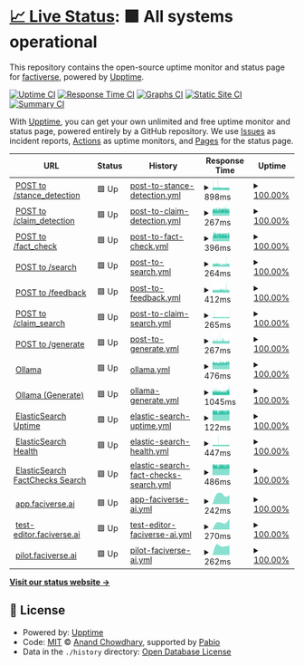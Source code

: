 # [📈 Live Status](https://factiverse.github.io/upptime): <!--live status--> **🟩 All systems operational**

This repository contains the open-source uptime monitor and status page for [factiverse](https://factiverse.github.io/upptime), powered by [Upptime](https://github.com/upptime/upptime).

[![Uptime CI](https://github.com/factiverse/upptime/workflows/Uptime%20CI/badge.svg)](https://github.com/factiverse/upptime/actions?query=workflow%3A%22Uptime+CI%22)
[![Response Time CI](https://github.com/factiverse/upptime/workflows/Response%20Time%20CI/badge.svg)](https://github.com/factiverse/upptime/actions?query=workflow%3A%22Response+Time+CI%22)
[![Graphs CI](https://github.com/factiverse/upptime/workflows/Graphs%20CI/badge.svg)](https://github.com/factiverse/upptime/actions?query=workflow%3A%22Graphs+CI%22)
[![Static Site CI](https://github.com/factiverse/upptime/workflows/Static%20Site%20CI/badge.svg)](https://github.com/factiverse/upptime/actions?query=workflow%3A%22Static+Site+CI%22)
[![Summary CI](https://github.com/factiverse/upptime/workflows/Summary%20CI/badge.svg)](https://github.com/factiverse/upptime/actions?query=workflow%3A%22Summary+CI%22)

With [Upptime](https://upptime.js.org), you can get your own unlimited and free uptime monitor and status page, powered entirely by a GitHub repository. We use [Issues](https://github.com/factiverse/upptime/issues) as incident reports, [Actions](https://github.com/factiverse/upptime/actions) as uptime monitors, and [Pages](https://factiverse.github.io/upptime) for the status page.

<!--start: status pages-->
<!-- This summary is generated by Upptime (https://github.com/upptime/upptime) -->
<!-- Do not edit this manually, your changes will be overwritten -->
<!-- prettier-ignore -->
| URL | Status | History | Response Time | Uptime |
| --- | ------ | ------- | ------------- | ------ |
| <img alt="" src="https://icons.duckduckgo.com/ip3/api.factiverse.ai.ico" height="13"> [POST to /stance_detection](https://api.factiverse.ai/v1/stance_detection) | 🟩 Up | [post-to-stance-detection.yml](https://github.com/factiverse/upptime/commits/HEAD/history/post-to-stance-detection.yml) | <details><summary><img alt="Response time graph" src="./graphs/post-to-stance-detection/response-time-week.png" height="20"> 898ms</summary><br><a href="https://factiverse.github.io/upptime/history/post-to-stance-detection"><img alt="Response time 3447" src="https://img.shields.io/endpoint?url=https%3A%2F%2Fraw.githubusercontent.com%2Ffactiverse%2Fupptime%2FHEAD%2Fapi%2Fpost-to-stance-detection%2Fresponse-time.json"></a><br><a href="https://factiverse.github.io/upptime/history/post-to-stance-detection"><img alt="24-hour response time 993" src="https://img.shields.io/endpoint?url=https%3A%2F%2Fraw.githubusercontent.com%2Ffactiverse%2Fupptime%2FHEAD%2Fapi%2Fpost-to-stance-detection%2Fresponse-time-day.json"></a><br><a href="https://factiverse.github.io/upptime/history/post-to-stance-detection"><img alt="7-day response time 898" src="https://img.shields.io/endpoint?url=https%3A%2F%2Fraw.githubusercontent.com%2Ffactiverse%2Fupptime%2FHEAD%2Fapi%2Fpost-to-stance-detection%2Fresponse-time-week.json"></a><br><a href="https://factiverse.github.io/upptime/history/post-to-stance-detection"><img alt="30-day response time 917" src="https://img.shields.io/endpoint?url=https%3A%2F%2Fraw.githubusercontent.com%2Ffactiverse%2Fupptime%2FHEAD%2Fapi%2Fpost-to-stance-detection%2Fresponse-time-month.json"></a><br><a href="https://factiverse.github.io/upptime/history/post-to-stance-detection"><img alt="1-year response time 3447" src="https://img.shields.io/endpoint?url=https%3A%2F%2Fraw.githubusercontent.com%2Ffactiverse%2Fupptime%2FHEAD%2Fapi%2Fpost-to-stance-detection%2Fresponse-time-year.json"></a></details> | <details><summary><a href="https://factiverse.github.io/upptime/history/post-to-stance-detection">100.00%</a></summary><a href="https://factiverse.github.io/upptime/history/post-to-stance-detection"><img alt="All-time uptime 99.27%" src="https://img.shields.io/endpoint?url=https%3A%2F%2Fraw.githubusercontent.com%2Ffactiverse%2Fupptime%2FHEAD%2Fapi%2Fpost-to-stance-detection%2Fuptime.json"></a><br><a href="https://factiverse.github.io/upptime/history/post-to-stance-detection"><img alt="24-hour uptime 100.00%" src="https://img.shields.io/endpoint?url=https%3A%2F%2Fraw.githubusercontent.com%2Ffactiverse%2Fupptime%2FHEAD%2Fapi%2Fpost-to-stance-detection%2Fuptime-day.json"></a><br><a href="https://factiverse.github.io/upptime/history/post-to-stance-detection"><img alt="7-day uptime 100.00%" src="https://img.shields.io/endpoint?url=https%3A%2F%2Fraw.githubusercontent.com%2Ffactiverse%2Fupptime%2FHEAD%2Fapi%2Fpost-to-stance-detection%2Fuptime-week.json"></a><br><a href="https://factiverse.github.io/upptime/history/post-to-stance-detection"><img alt="30-day uptime 100.00%" src="https://img.shields.io/endpoint?url=https%3A%2F%2Fraw.githubusercontent.com%2Ffactiverse%2Fupptime%2FHEAD%2Fapi%2Fpost-to-stance-detection%2Fuptime-month.json"></a><br><a href="https://factiverse.github.io/upptime/history/post-to-stance-detection"><img alt="1-year uptime 99.27%" src="https://img.shields.io/endpoint?url=https%3A%2F%2Fraw.githubusercontent.com%2Ffactiverse%2Fupptime%2FHEAD%2Fapi%2Fpost-to-stance-detection%2Fuptime-year.json"></a></details>
| <img alt="" src="https://icons.duckduckgo.com/ip3/api.factiverse.ai.ico" height="13"> [POST to /claim_detection](https://api.factiverse.ai/v1/claim_detection) | 🟩 Up | [post-to-claim-detection.yml](https://github.com/factiverse/upptime/commits/HEAD/history/post-to-claim-detection.yml) | <details><summary><img alt="Response time graph" src="./graphs/post-to-claim-detection/response-time-week.png" height="20"> 267ms</summary><br><a href="https://factiverse.github.io/upptime/history/post-to-claim-detection"><img alt="Response time 587" src="https://img.shields.io/endpoint?url=https%3A%2F%2Fraw.githubusercontent.com%2Ffactiverse%2Fupptime%2FHEAD%2Fapi%2Fpost-to-claim-detection%2Fresponse-time.json"></a><br><a href="https://factiverse.github.io/upptime/history/post-to-claim-detection"><img alt="24-hour response time 267" src="https://img.shields.io/endpoint?url=https%3A%2F%2Fraw.githubusercontent.com%2Ffactiverse%2Fupptime%2FHEAD%2Fapi%2Fpost-to-claim-detection%2Fresponse-time-day.json"></a><br><a href="https://factiverse.github.io/upptime/history/post-to-claim-detection"><img alt="7-day response time 267" src="https://img.shields.io/endpoint?url=https%3A%2F%2Fraw.githubusercontent.com%2Ffactiverse%2Fupptime%2FHEAD%2Fapi%2Fpost-to-claim-detection%2Fresponse-time-week.json"></a><br><a href="https://factiverse.github.io/upptime/history/post-to-claim-detection"><img alt="30-day response time 329" src="https://img.shields.io/endpoint?url=https%3A%2F%2Fraw.githubusercontent.com%2Ffactiverse%2Fupptime%2FHEAD%2Fapi%2Fpost-to-claim-detection%2Fresponse-time-month.json"></a><br><a href="https://factiverse.github.io/upptime/history/post-to-claim-detection"><img alt="1-year response time 587" src="https://img.shields.io/endpoint?url=https%3A%2F%2Fraw.githubusercontent.com%2Ffactiverse%2Fupptime%2FHEAD%2Fapi%2Fpost-to-claim-detection%2Fresponse-time-year.json"></a></details> | <details><summary><a href="https://factiverse.github.io/upptime/history/post-to-claim-detection">100.00%</a></summary><a href="https://factiverse.github.io/upptime/history/post-to-claim-detection"><img alt="All-time uptime 99.98%" src="https://img.shields.io/endpoint?url=https%3A%2F%2Fraw.githubusercontent.com%2Ffactiverse%2Fupptime%2FHEAD%2Fapi%2Fpost-to-claim-detection%2Fuptime.json"></a><br><a href="https://factiverse.github.io/upptime/history/post-to-claim-detection"><img alt="24-hour uptime 100.00%" src="https://img.shields.io/endpoint?url=https%3A%2F%2Fraw.githubusercontent.com%2Ffactiverse%2Fupptime%2FHEAD%2Fapi%2Fpost-to-claim-detection%2Fuptime-day.json"></a><br><a href="https://factiverse.github.io/upptime/history/post-to-claim-detection"><img alt="7-day uptime 100.00%" src="https://img.shields.io/endpoint?url=https%3A%2F%2Fraw.githubusercontent.com%2Ffactiverse%2Fupptime%2FHEAD%2Fapi%2Fpost-to-claim-detection%2Fuptime-week.json"></a><br><a href="https://factiverse.github.io/upptime/history/post-to-claim-detection"><img alt="30-day uptime 100.00%" src="https://img.shields.io/endpoint?url=https%3A%2F%2Fraw.githubusercontent.com%2Ffactiverse%2Fupptime%2FHEAD%2Fapi%2Fpost-to-claim-detection%2Fuptime-month.json"></a><br><a href="https://factiverse.github.io/upptime/history/post-to-claim-detection"><img alt="1-year uptime 99.98%" src="https://img.shields.io/endpoint?url=https%3A%2F%2Fraw.githubusercontent.com%2Ffactiverse%2Fupptime%2FHEAD%2Fapi%2Fpost-to-claim-detection%2Fuptime-year.json"></a></details>
| <img alt="" src="https://icons.duckduckgo.com/ip3/api.factiverse.ai.ico" height="13"> [POST to /fact_check](https://api.factiverse.ai/v1/fact_check) | 🟩 Up | [post-to-fact-check.yml](https://github.com/factiverse/upptime/commits/HEAD/history/post-to-fact-check.yml) | <details><summary><img alt="Response time graph" src="./graphs/post-to-fact-check/response-time-week.png" height="20"> 396ms</summary><br><a href="https://factiverse.github.io/upptime/history/post-to-fact-check"><img alt="Response time 4536" src="https://img.shields.io/endpoint?url=https%3A%2F%2Fraw.githubusercontent.com%2Ffactiverse%2Fupptime%2FHEAD%2Fapi%2Fpost-to-fact-check%2Fresponse-time.json"></a><br><a href="https://factiverse.github.io/upptime/history/post-to-fact-check"><img alt="24-hour response time 382" src="https://img.shields.io/endpoint?url=https%3A%2F%2Fraw.githubusercontent.com%2Ffactiverse%2Fupptime%2FHEAD%2Fapi%2Fpost-to-fact-check%2Fresponse-time-day.json"></a><br><a href="https://factiverse.github.io/upptime/history/post-to-fact-check"><img alt="7-day response time 396" src="https://img.shields.io/endpoint?url=https%3A%2F%2Fraw.githubusercontent.com%2Ffactiverse%2Fupptime%2FHEAD%2Fapi%2Fpost-to-fact-check%2Fresponse-time-week.json"></a><br><a href="https://factiverse.github.io/upptime/history/post-to-fact-check"><img alt="30-day response time 446" src="https://img.shields.io/endpoint?url=https%3A%2F%2Fraw.githubusercontent.com%2Ffactiverse%2Fupptime%2FHEAD%2Fapi%2Fpost-to-fact-check%2Fresponse-time-month.json"></a><br><a href="https://factiverse.github.io/upptime/history/post-to-fact-check"><img alt="1-year response time 4536" src="https://img.shields.io/endpoint?url=https%3A%2F%2Fraw.githubusercontent.com%2Ffactiverse%2Fupptime%2FHEAD%2Fapi%2Fpost-to-fact-check%2Fresponse-time-year.json"></a></details> | <details><summary><a href="https://factiverse.github.io/upptime/history/post-to-fact-check">100.00%</a></summary><a href="https://factiverse.github.io/upptime/history/post-to-fact-check"><img alt="All-time uptime 97.55%" src="https://img.shields.io/endpoint?url=https%3A%2F%2Fraw.githubusercontent.com%2Ffactiverse%2Fupptime%2FHEAD%2Fapi%2Fpost-to-fact-check%2Fuptime.json"></a><br><a href="https://factiverse.github.io/upptime/history/post-to-fact-check"><img alt="24-hour uptime 100.00%" src="https://img.shields.io/endpoint?url=https%3A%2F%2Fraw.githubusercontent.com%2Ffactiverse%2Fupptime%2FHEAD%2Fapi%2Fpost-to-fact-check%2Fuptime-day.json"></a><br><a href="https://factiverse.github.io/upptime/history/post-to-fact-check"><img alt="7-day uptime 100.00%" src="https://img.shields.io/endpoint?url=https%3A%2F%2Fraw.githubusercontent.com%2Ffactiverse%2Fupptime%2FHEAD%2Fapi%2Fpost-to-fact-check%2Fuptime-week.json"></a><br><a href="https://factiverse.github.io/upptime/history/post-to-fact-check"><img alt="30-day uptime 100.00%" src="https://img.shields.io/endpoint?url=https%3A%2F%2Fraw.githubusercontent.com%2Ffactiverse%2Fupptime%2FHEAD%2Fapi%2Fpost-to-fact-check%2Fuptime-month.json"></a><br><a href="https://factiverse.github.io/upptime/history/post-to-fact-check"><img alt="1-year uptime 97.55%" src="https://img.shields.io/endpoint?url=https%3A%2F%2Fraw.githubusercontent.com%2Ffactiverse%2Fupptime%2FHEAD%2Fapi%2Fpost-to-fact-check%2Fuptime-year.json"></a></details>
| <img alt="" src="https://icons.duckduckgo.com/ip3/api.factiverse.ai.ico" height="13"> [POST to /search](https://api.factiverse.ai/v1/search) | 🟩 Up | [post-to-search.yml](https://github.com/factiverse/upptime/commits/HEAD/history/post-to-search.yml) | <details><summary><img alt="Response time graph" src="./graphs/post-to-search/response-time-week.png" height="20"> 264ms</summary><br><a href="https://factiverse.github.io/upptime/history/post-to-search"><img alt="Response time 1644" src="https://img.shields.io/endpoint?url=https%3A%2F%2Fraw.githubusercontent.com%2Ffactiverse%2Fupptime%2FHEAD%2Fapi%2Fpost-to-search%2Fresponse-time.json"></a><br><a href="https://factiverse.github.io/upptime/history/post-to-search"><img alt="24-hour response time 256" src="https://img.shields.io/endpoint?url=https%3A%2F%2Fraw.githubusercontent.com%2Ffactiverse%2Fupptime%2FHEAD%2Fapi%2Fpost-to-search%2Fresponse-time-day.json"></a><br><a href="https://factiverse.github.io/upptime/history/post-to-search"><img alt="7-day response time 264" src="https://img.shields.io/endpoint?url=https%3A%2F%2Fraw.githubusercontent.com%2Ffactiverse%2Fupptime%2FHEAD%2Fapi%2Fpost-to-search%2Fresponse-time-week.json"></a><br><a href="https://factiverse.github.io/upptime/history/post-to-search"><img alt="30-day response time 312" src="https://img.shields.io/endpoint?url=https%3A%2F%2Fraw.githubusercontent.com%2Ffactiverse%2Fupptime%2FHEAD%2Fapi%2Fpost-to-search%2Fresponse-time-month.json"></a><br><a href="https://factiverse.github.io/upptime/history/post-to-search"><img alt="1-year response time 1644" src="https://img.shields.io/endpoint?url=https%3A%2F%2Fraw.githubusercontent.com%2Ffactiverse%2Fupptime%2FHEAD%2Fapi%2Fpost-to-search%2Fresponse-time-year.json"></a></details> | <details><summary><a href="https://factiverse.github.io/upptime/history/post-to-search">100.00%</a></summary><a href="https://factiverse.github.io/upptime/history/post-to-search"><img alt="All-time uptime 99.92%" src="https://img.shields.io/endpoint?url=https%3A%2F%2Fraw.githubusercontent.com%2Ffactiverse%2Fupptime%2FHEAD%2Fapi%2Fpost-to-search%2Fuptime.json"></a><br><a href="https://factiverse.github.io/upptime/history/post-to-search"><img alt="24-hour uptime 100.00%" src="https://img.shields.io/endpoint?url=https%3A%2F%2Fraw.githubusercontent.com%2Ffactiverse%2Fupptime%2FHEAD%2Fapi%2Fpost-to-search%2Fuptime-day.json"></a><br><a href="https://factiverse.github.io/upptime/history/post-to-search"><img alt="7-day uptime 100.00%" src="https://img.shields.io/endpoint?url=https%3A%2F%2Fraw.githubusercontent.com%2Ffactiverse%2Fupptime%2FHEAD%2Fapi%2Fpost-to-search%2Fuptime-week.json"></a><br><a href="https://factiverse.github.io/upptime/history/post-to-search"><img alt="30-day uptime 100.00%" src="https://img.shields.io/endpoint?url=https%3A%2F%2Fraw.githubusercontent.com%2Ffactiverse%2Fupptime%2FHEAD%2Fapi%2Fpost-to-search%2Fuptime-month.json"></a><br><a href="https://factiverse.github.io/upptime/history/post-to-search"><img alt="1-year uptime 99.92%" src="https://img.shields.io/endpoint?url=https%3A%2F%2Fraw.githubusercontent.com%2Ffactiverse%2Fupptime%2FHEAD%2Fapi%2Fpost-to-search%2Fuptime-year.json"></a></details>
| <img alt="" src="https://icons.duckduckgo.com/ip3/api.factiverse.ai.ico" height="13"> [POST to /feedback](https://api.factiverse.ai/v1/feedback) | 🟩 Up | [post-to-feedback.yml](https://github.com/factiverse/upptime/commits/HEAD/history/post-to-feedback.yml) | <details><summary><img alt="Response time graph" src="./graphs/post-to-feedback/response-time-week.png" height="20"> 412ms</summary><br><a href="https://factiverse.github.io/upptime/history/post-to-feedback"><img alt="Response time 556" src="https://img.shields.io/endpoint?url=https%3A%2F%2Fraw.githubusercontent.com%2Ffactiverse%2Fupptime%2FHEAD%2Fapi%2Fpost-to-feedback%2Fresponse-time.json"></a><br><a href="https://factiverse.github.io/upptime/history/post-to-feedback"><img alt="24-hour response time 305" src="https://img.shields.io/endpoint?url=https%3A%2F%2Fraw.githubusercontent.com%2Ffactiverse%2Fupptime%2FHEAD%2Fapi%2Fpost-to-feedback%2Fresponse-time-day.json"></a><br><a href="https://factiverse.github.io/upptime/history/post-to-feedback"><img alt="7-day response time 412" src="https://img.shields.io/endpoint?url=https%3A%2F%2Fraw.githubusercontent.com%2Ffactiverse%2Fupptime%2FHEAD%2Fapi%2Fpost-to-feedback%2Fresponse-time-week.json"></a><br><a href="https://factiverse.github.io/upptime/history/post-to-feedback"><img alt="30-day response time 378" src="https://img.shields.io/endpoint?url=https%3A%2F%2Fraw.githubusercontent.com%2Ffactiverse%2Fupptime%2FHEAD%2Fapi%2Fpost-to-feedback%2Fresponse-time-month.json"></a><br><a href="https://factiverse.github.io/upptime/history/post-to-feedback"><img alt="1-year response time 556" src="https://img.shields.io/endpoint?url=https%3A%2F%2Fraw.githubusercontent.com%2Ffactiverse%2Fupptime%2FHEAD%2Fapi%2Fpost-to-feedback%2Fresponse-time-year.json"></a></details> | <details><summary><a href="https://factiverse.github.io/upptime/history/post-to-feedback">100.00%</a></summary><a href="https://factiverse.github.io/upptime/history/post-to-feedback"><img alt="All-time uptime 99.95%" src="https://img.shields.io/endpoint?url=https%3A%2F%2Fraw.githubusercontent.com%2Ffactiverse%2Fupptime%2FHEAD%2Fapi%2Fpost-to-feedback%2Fuptime.json"></a><br><a href="https://factiverse.github.io/upptime/history/post-to-feedback"><img alt="24-hour uptime 100.00%" src="https://img.shields.io/endpoint?url=https%3A%2F%2Fraw.githubusercontent.com%2Ffactiverse%2Fupptime%2FHEAD%2Fapi%2Fpost-to-feedback%2Fuptime-day.json"></a><br><a href="https://factiverse.github.io/upptime/history/post-to-feedback"><img alt="7-day uptime 100.00%" src="https://img.shields.io/endpoint?url=https%3A%2F%2Fraw.githubusercontent.com%2Ffactiverse%2Fupptime%2FHEAD%2Fapi%2Fpost-to-feedback%2Fuptime-week.json"></a><br><a href="https://factiverse.github.io/upptime/history/post-to-feedback"><img alt="30-day uptime 100.00%" src="https://img.shields.io/endpoint?url=https%3A%2F%2Fraw.githubusercontent.com%2Ffactiverse%2Fupptime%2FHEAD%2Fapi%2Fpost-to-feedback%2Fuptime-month.json"></a><br><a href="https://factiverse.github.io/upptime/history/post-to-feedback"><img alt="1-year uptime 99.95%" src="https://img.shields.io/endpoint?url=https%3A%2F%2Fraw.githubusercontent.com%2Ffactiverse%2Fupptime%2FHEAD%2Fapi%2Fpost-to-feedback%2Fuptime-year.json"></a></details>
| <img alt="" src="https://icons.duckduckgo.com/ip3/api.factiverse.ai.ico" height="13"> [POST to /claim_search](https://api.factiverse.ai/v1/claim_search) | 🟩 Up | [post-to-claim-search.yml](https://github.com/factiverse/upptime/commits/HEAD/history/post-to-claim-search.yml) | <details><summary><img alt="Response time graph" src="./graphs/post-to-claim-search/response-time-week.png" height="20"> 265ms</summary><br><a href="https://factiverse.github.io/upptime/history/post-to-claim-search"><img alt="Response time 1043" src="https://img.shields.io/endpoint?url=https%3A%2F%2Fraw.githubusercontent.com%2Ffactiverse%2Fupptime%2FHEAD%2Fapi%2Fpost-to-claim-search%2Fresponse-time.json"></a><br><a href="https://factiverse.github.io/upptime/history/post-to-claim-search"><img alt="24-hour response time 252" src="https://img.shields.io/endpoint?url=https%3A%2F%2Fraw.githubusercontent.com%2Ffactiverse%2Fupptime%2FHEAD%2Fapi%2Fpost-to-claim-search%2Fresponse-time-day.json"></a><br><a href="https://factiverse.github.io/upptime/history/post-to-claim-search"><img alt="7-day response time 265" src="https://img.shields.io/endpoint?url=https%3A%2F%2Fraw.githubusercontent.com%2Ffactiverse%2Fupptime%2FHEAD%2Fapi%2Fpost-to-claim-search%2Fresponse-time-week.json"></a><br><a href="https://factiverse.github.io/upptime/history/post-to-claim-search"><img alt="30-day response time 280" src="https://img.shields.io/endpoint?url=https%3A%2F%2Fraw.githubusercontent.com%2Ffactiverse%2Fupptime%2FHEAD%2Fapi%2Fpost-to-claim-search%2Fresponse-time-month.json"></a><br><a href="https://factiverse.github.io/upptime/history/post-to-claim-search"><img alt="1-year response time 1043" src="https://img.shields.io/endpoint?url=https%3A%2F%2Fraw.githubusercontent.com%2Ffactiverse%2Fupptime%2FHEAD%2Fapi%2Fpost-to-claim-search%2Fresponse-time-year.json"></a></details> | <details><summary><a href="https://factiverse.github.io/upptime/history/post-to-claim-search">100.00%</a></summary><a href="https://factiverse.github.io/upptime/history/post-to-claim-search"><img alt="All-time uptime 99.97%" src="https://img.shields.io/endpoint?url=https%3A%2F%2Fraw.githubusercontent.com%2Ffactiverse%2Fupptime%2FHEAD%2Fapi%2Fpost-to-claim-search%2Fuptime.json"></a><br><a href="https://factiverse.github.io/upptime/history/post-to-claim-search"><img alt="24-hour uptime 100.00%" src="https://img.shields.io/endpoint?url=https%3A%2F%2Fraw.githubusercontent.com%2Ffactiverse%2Fupptime%2FHEAD%2Fapi%2Fpost-to-claim-search%2Fuptime-day.json"></a><br><a href="https://factiverse.github.io/upptime/history/post-to-claim-search"><img alt="7-day uptime 100.00%" src="https://img.shields.io/endpoint?url=https%3A%2F%2Fraw.githubusercontent.com%2Ffactiverse%2Fupptime%2FHEAD%2Fapi%2Fpost-to-claim-search%2Fuptime-week.json"></a><br><a href="https://factiverse.github.io/upptime/history/post-to-claim-search"><img alt="30-day uptime 100.00%" src="https://img.shields.io/endpoint?url=https%3A%2F%2Fraw.githubusercontent.com%2Ffactiverse%2Fupptime%2FHEAD%2Fapi%2Fpost-to-claim-search%2Fuptime-month.json"></a><br><a href="https://factiverse.github.io/upptime/history/post-to-claim-search"><img alt="1-year uptime 99.97%" src="https://img.shields.io/endpoint?url=https%3A%2F%2Fraw.githubusercontent.com%2Ffactiverse%2Fupptime%2FHEAD%2Fapi%2Fpost-to-claim-search%2Fuptime-year.json"></a></details>
| <img alt="" src="https://icons.duckduckgo.com/ip3/api.factiverse.ai.ico" height="13"> [POST to /generate](https://api.factiverse.ai/v1/generate) | 🟩 Up | [post-to-generate.yml](https://github.com/factiverse/upptime/commits/HEAD/history/post-to-generate.yml) | <details><summary><img alt="Response time graph" src="./graphs/post-to-generate/response-time-week.png" height="20"> 267ms</summary><br><a href="https://factiverse.github.io/upptime/history/post-to-generate"><img alt="Response time 599" src="https://img.shields.io/endpoint?url=https%3A%2F%2Fraw.githubusercontent.com%2Ffactiverse%2Fupptime%2FHEAD%2Fapi%2Fpost-to-generate%2Fresponse-time.json"></a><br><a href="https://factiverse.github.io/upptime/history/post-to-generate"><img alt="24-hour response time 253" src="https://img.shields.io/endpoint?url=https%3A%2F%2Fraw.githubusercontent.com%2Ffactiverse%2Fupptime%2FHEAD%2Fapi%2Fpost-to-generate%2Fresponse-time-day.json"></a><br><a href="https://factiverse.github.io/upptime/history/post-to-generate"><img alt="7-day response time 267" src="https://img.shields.io/endpoint?url=https%3A%2F%2Fraw.githubusercontent.com%2Ffactiverse%2Fupptime%2FHEAD%2Fapi%2Fpost-to-generate%2Fresponse-time-week.json"></a><br><a href="https://factiverse.github.io/upptime/history/post-to-generate"><img alt="30-day response time 281" src="https://img.shields.io/endpoint?url=https%3A%2F%2Fraw.githubusercontent.com%2Ffactiverse%2Fupptime%2FHEAD%2Fapi%2Fpost-to-generate%2Fresponse-time-month.json"></a><br><a href="https://factiverse.github.io/upptime/history/post-to-generate"><img alt="1-year response time 599" src="https://img.shields.io/endpoint?url=https%3A%2F%2Fraw.githubusercontent.com%2Ffactiverse%2Fupptime%2FHEAD%2Fapi%2Fpost-to-generate%2Fresponse-time-year.json"></a></details> | <details><summary><a href="https://factiverse.github.io/upptime/history/post-to-generate">100.00%</a></summary><a href="https://factiverse.github.io/upptime/history/post-to-generate"><img alt="All-time uptime 99.20%" src="https://img.shields.io/endpoint?url=https%3A%2F%2Fraw.githubusercontent.com%2Ffactiverse%2Fupptime%2FHEAD%2Fapi%2Fpost-to-generate%2Fuptime.json"></a><br><a href="https://factiverse.github.io/upptime/history/post-to-generate"><img alt="24-hour uptime 100.00%" src="https://img.shields.io/endpoint?url=https%3A%2F%2Fraw.githubusercontent.com%2Ffactiverse%2Fupptime%2FHEAD%2Fapi%2Fpost-to-generate%2Fuptime-day.json"></a><br><a href="https://factiverse.github.io/upptime/history/post-to-generate"><img alt="7-day uptime 100.00%" src="https://img.shields.io/endpoint?url=https%3A%2F%2Fraw.githubusercontent.com%2Ffactiverse%2Fupptime%2FHEAD%2Fapi%2Fpost-to-generate%2Fuptime-week.json"></a><br><a href="https://factiverse.github.io/upptime/history/post-to-generate"><img alt="30-day uptime 100.00%" src="https://img.shields.io/endpoint?url=https%3A%2F%2Fraw.githubusercontent.com%2Ffactiverse%2Fupptime%2FHEAD%2Fapi%2Fpost-to-generate%2Fuptime-month.json"></a><br><a href="https://factiverse.github.io/upptime/history/post-to-generate"><img alt="1-year uptime 99.20%" src="https://img.shields.io/endpoint?url=https%3A%2F%2Fraw.githubusercontent.com%2Ffactiverse%2Fupptime%2FHEAD%2Fapi%2Fpost-to-generate%2Fuptime-year.json"></a></details>
| <img alt="" src="https://icons.duckduckgo.com/ip3/ollama.factiverse.ai.ico" height="13"> [Ollama](https://ollama.factiverse.ai) | 🟩 Up | [ollama.yml](https://github.com/factiverse/upptime/commits/HEAD/history/ollama.yml) | <details><summary><img alt="Response time graph" src="./graphs/ollama/response-time-week.png" height="20"> 476ms</summary><br><a href="https://factiverse.github.io/upptime/history/ollama"><img alt="Response time 520" src="https://img.shields.io/endpoint?url=https%3A%2F%2Fraw.githubusercontent.com%2Ffactiverse%2Fupptime%2FHEAD%2Fapi%2Follama%2Fresponse-time.json"></a><br><a href="https://factiverse.github.io/upptime/history/ollama"><img alt="24-hour response time 445" src="https://img.shields.io/endpoint?url=https%3A%2F%2Fraw.githubusercontent.com%2Ffactiverse%2Fupptime%2FHEAD%2Fapi%2Follama%2Fresponse-time-day.json"></a><br><a href="https://factiverse.github.io/upptime/history/ollama"><img alt="7-day response time 476" src="https://img.shields.io/endpoint?url=https%3A%2F%2Fraw.githubusercontent.com%2Ffactiverse%2Fupptime%2FHEAD%2Fapi%2Follama%2Fresponse-time-week.json"></a><br><a href="https://factiverse.github.io/upptime/history/ollama"><img alt="30-day response time 474" src="https://img.shields.io/endpoint?url=https%3A%2F%2Fraw.githubusercontent.com%2Ffactiverse%2Fupptime%2FHEAD%2Fapi%2Follama%2Fresponse-time-month.json"></a><br><a href="https://factiverse.github.io/upptime/history/ollama"><img alt="1-year response time 520" src="https://img.shields.io/endpoint?url=https%3A%2F%2Fraw.githubusercontent.com%2Ffactiverse%2Fupptime%2FHEAD%2Fapi%2Follama%2Fresponse-time-year.json"></a></details> | <details><summary><a href="https://factiverse.github.io/upptime/history/ollama">100.00%</a></summary><a href="https://factiverse.github.io/upptime/history/ollama"><img alt="All-time uptime 99.38%" src="https://img.shields.io/endpoint?url=https%3A%2F%2Fraw.githubusercontent.com%2Ffactiverse%2Fupptime%2FHEAD%2Fapi%2Follama%2Fuptime.json"></a><br><a href="https://factiverse.github.io/upptime/history/ollama"><img alt="24-hour uptime 100.00%" src="https://img.shields.io/endpoint?url=https%3A%2F%2Fraw.githubusercontent.com%2Ffactiverse%2Fupptime%2FHEAD%2Fapi%2Follama%2Fuptime-day.json"></a><br><a href="https://factiverse.github.io/upptime/history/ollama"><img alt="7-day uptime 100.00%" src="https://img.shields.io/endpoint?url=https%3A%2F%2Fraw.githubusercontent.com%2Ffactiverse%2Fupptime%2FHEAD%2Fapi%2Follama%2Fuptime-week.json"></a><br><a href="https://factiverse.github.io/upptime/history/ollama"><img alt="30-day uptime 100.00%" src="https://img.shields.io/endpoint?url=https%3A%2F%2Fraw.githubusercontent.com%2Ffactiverse%2Fupptime%2FHEAD%2Fapi%2Follama%2Fuptime-month.json"></a><br><a href="https://factiverse.github.io/upptime/history/ollama"><img alt="1-year uptime 99.38%" src="https://img.shields.io/endpoint?url=https%3A%2F%2Fraw.githubusercontent.com%2Ffactiverse%2Fupptime%2FHEAD%2Fapi%2Follama%2Fuptime-year.json"></a></details>
| <img alt="" src="https://icons.duckduckgo.com/ip3/ollama.factiverse.ai.ico" height="13"> [Ollama (Generate)](https://ollama.factiverse.ai/api/generate) | 🟩 Up | [ollama-generate.yml](https://github.com/factiverse/upptime/commits/HEAD/history/ollama-generate.yml) | <details><summary><img alt="Response time graph" src="./graphs/ollama-generate/response-time-week.png" height="20"> 1045ms</summary><br><a href="https://factiverse.github.io/upptime/history/ollama-generate"><img alt="Response time 1167" src="https://img.shields.io/endpoint?url=https%3A%2F%2Fraw.githubusercontent.com%2Ffactiverse%2Fupptime%2FHEAD%2Fapi%2Follama-generate%2Fresponse-time.json"></a><br><a href="https://factiverse.github.io/upptime/history/ollama-generate"><img alt="24-hour response time 845" src="https://img.shields.io/endpoint?url=https%3A%2F%2Fraw.githubusercontent.com%2Ffactiverse%2Fupptime%2FHEAD%2Fapi%2Follama-generate%2Fresponse-time-day.json"></a><br><a href="https://factiverse.github.io/upptime/history/ollama-generate"><img alt="7-day response time 1045" src="https://img.shields.io/endpoint?url=https%3A%2F%2Fraw.githubusercontent.com%2Ffactiverse%2Fupptime%2FHEAD%2Fapi%2Follama-generate%2Fresponse-time-week.json"></a><br><a href="https://factiverse.github.io/upptime/history/ollama-generate"><img alt="30-day response time 1086" src="https://img.shields.io/endpoint?url=https%3A%2F%2Fraw.githubusercontent.com%2Ffactiverse%2Fupptime%2FHEAD%2Fapi%2Follama-generate%2Fresponse-time-month.json"></a><br><a href="https://factiverse.github.io/upptime/history/ollama-generate"><img alt="1-year response time 1167" src="https://img.shields.io/endpoint?url=https%3A%2F%2Fraw.githubusercontent.com%2Ffactiverse%2Fupptime%2FHEAD%2Fapi%2Follama-generate%2Fresponse-time-year.json"></a></details> | <details><summary><a href="https://factiverse.github.io/upptime/history/ollama-generate">100.00%</a></summary><a href="https://factiverse.github.io/upptime/history/ollama-generate"><img alt="All-time uptime 100.00%" src="https://img.shields.io/endpoint?url=https%3A%2F%2Fraw.githubusercontent.com%2Ffactiverse%2Fupptime%2FHEAD%2Fapi%2Follama-generate%2Fuptime.json"></a><br><a href="https://factiverse.github.io/upptime/history/ollama-generate"><img alt="24-hour uptime 100.00%" src="https://img.shields.io/endpoint?url=https%3A%2F%2Fraw.githubusercontent.com%2Ffactiverse%2Fupptime%2FHEAD%2Fapi%2Follama-generate%2Fuptime-day.json"></a><br><a href="https://factiverse.github.io/upptime/history/ollama-generate"><img alt="7-day uptime 100.00%" src="https://img.shields.io/endpoint?url=https%3A%2F%2Fraw.githubusercontent.com%2Ffactiverse%2Fupptime%2FHEAD%2Fapi%2Follama-generate%2Fuptime-week.json"></a><br><a href="https://factiverse.github.io/upptime/history/ollama-generate"><img alt="30-day uptime 100.00%" src="https://img.shields.io/endpoint?url=https%3A%2F%2Fraw.githubusercontent.com%2Ffactiverse%2Fupptime%2FHEAD%2Fapi%2Follama-generate%2Fuptime-month.json"></a><br><a href="https://factiverse.github.io/upptime/history/ollama-generate"><img alt="1-year uptime 100.00%" src="https://img.shields.io/endpoint?url=https%3A%2F%2Fraw.githubusercontent.com%2Ffactiverse%2Fupptime%2FHEAD%2Fapi%2Follama-generate%2Fuptime-year.json"></a></details>
| <img alt="" src="https://icons.duckduckgo.com/ip3/null.ico" height="13"> [ElasticSearch Uptime](es.factiverse.ai) | 🟩 Up | [elastic-search-uptime.yml](https://github.com/factiverse/upptime/commits/HEAD/history/elastic-search-uptime.yml) | <details><summary><img alt="Response time graph" src="./graphs/elastic-search-uptime/response-time-week.png" height="20"> 122ms</summary><br><a href="https://factiverse.github.io/upptime/history/elastic-search-uptime"><img alt="Response time 123" src="https://img.shields.io/endpoint?url=https%3A%2F%2Fraw.githubusercontent.com%2Ffactiverse%2Fupptime%2FHEAD%2Fapi%2Felastic-search-uptime%2Fresponse-time.json"></a><br><a href="https://factiverse.github.io/upptime/history/elastic-search-uptime"><img alt="24-hour response time 118" src="https://img.shields.io/endpoint?url=https%3A%2F%2Fraw.githubusercontent.com%2Ffactiverse%2Fupptime%2FHEAD%2Fapi%2Felastic-search-uptime%2Fresponse-time-day.json"></a><br><a href="https://factiverse.github.io/upptime/history/elastic-search-uptime"><img alt="7-day response time 122" src="https://img.shields.io/endpoint?url=https%3A%2F%2Fraw.githubusercontent.com%2Ffactiverse%2Fupptime%2FHEAD%2Fapi%2Felastic-search-uptime%2Fresponse-time-week.json"></a><br><a href="https://factiverse.github.io/upptime/history/elastic-search-uptime"><img alt="30-day response time 122" src="https://img.shields.io/endpoint?url=https%3A%2F%2Fraw.githubusercontent.com%2Ffactiverse%2Fupptime%2FHEAD%2Fapi%2Felastic-search-uptime%2Fresponse-time-month.json"></a><br><a href="https://factiverse.github.io/upptime/history/elastic-search-uptime"><img alt="1-year response time 123" src="https://img.shields.io/endpoint?url=https%3A%2F%2Fraw.githubusercontent.com%2Ffactiverse%2Fupptime%2FHEAD%2Fapi%2Felastic-search-uptime%2Fresponse-time-year.json"></a></details> | <details><summary><a href="https://factiverse.github.io/upptime/history/elastic-search-uptime">100.00%</a></summary><a href="https://factiverse.github.io/upptime/history/elastic-search-uptime"><img alt="All-time uptime 100.00%" src="https://img.shields.io/endpoint?url=https%3A%2F%2Fraw.githubusercontent.com%2Ffactiverse%2Fupptime%2FHEAD%2Fapi%2Felastic-search-uptime%2Fuptime.json"></a><br><a href="https://factiverse.github.io/upptime/history/elastic-search-uptime"><img alt="24-hour uptime 100.00%" src="https://img.shields.io/endpoint?url=https%3A%2F%2Fraw.githubusercontent.com%2Ffactiverse%2Fupptime%2FHEAD%2Fapi%2Felastic-search-uptime%2Fuptime-day.json"></a><br><a href="https://factiverse.github.io/upptime/history/elastic-search-uptime"><img alt="7-day uptime 100.00%" src="https://img.shields.io/endpoint?url=https%3A%2F%2Fraw.githubusercontent.com%2Ffactiverse%2Fupptime%2FHEAD%2Fapi%2Felastic-search-uptime%2Fuptime-week.json"></a><br><a href="https://factiverse.github.io/upptime/history/elastic-search-uptime"><img alt="30-day uptime 100.00%" src="https://img.shields.io/endpoint?url=https%3A%2F%2Fraw.githubusercontent.com%2Ffactiverse%2Fupptime%2FHEAD%2Fapi%2Felastic-search-uptime%2Fuptime-month.json"></a><br><a href="https://factiverse.github.io/upptime/history/elastic-search-uptime"><img alt="1-year uptime 100.00%" src="https://img.shields.io/endpoint?url=https%3A%2F%2Fraw.githubusercontent.com%2Ffactiverse%2Fupptime%2FHEAD%2Fapi%2Felastic-search-uptime%2Fuptime-year.json"></a></details>
| <img alt="" src="https://icons.duckduckgo.com/ip3/es.factiverse.ai.ico" height="13"> [ElasticSearch Health](https://es.factiverse.ai:9200/_cat/health) | 🟩 Up | [elastic-search-health.yml](https://github.com/factiverse/upptime/commits/HEAD/history/elastic-search-health.yml) | <details><summary><img alt="Response time graph" src="./graphs/elastic-search-health/response-time-week.png" height="20"> 447ms</summary><br><a href="https://factiverse.github.io/upptime/history/elastic-search-health"><img alt="Response time 446" src="https://img.shields.io/endpoint?url=https%3A%2F%2Fraw.githubusercontent.com%2Ffactiverse%2Fupptime%2FHEAD%2Fapi%2Felastic-search-health%2Fresponse-time.json"></a><br><a href="https://factiverse.github.io/upptime/history/elastic-search-health"><img alt="24-hour response time 427" src="https://img.shields.io/endpoint?url=https%3A%2F%2Fraw.githubusercontent.com%2Ffactiverse%2Fupptime%2FHEAD%2Fapi%2Felastic-search-health%2Fresponse-time-day.json"></a><br><a href="https://factiverse.github.io/upptime/history/elastic-search-health"><img alt="7-day response time 447" src="https://img.shields.io/endpoint?url=https%3A%2F%2Fraw.githubusercontent.com%2Ffactiverse%2Fupptime%2FHEAD%2Fapi%2Felastic-search-health%2Fresponse-time-week.json"></a><br><a href="https://factiverse.github.io/upptime/history/elastic-search-health"><img alt="30-day response time 437" src="https://img.shields.io/endpoint?url=https%3A%2F%2Fraw.githubusercontent.com%2Ffactiverse%2Fupptime%2FHEAD%2Fapi%2Felastic-search-health%2Fresponse-time-month.json"></a><br><a href="https://factiverse.github.io/upptime/history/elastic-search-health"><img alt="1-year response time 446" src="https://img.shields.io/endpoint?url=https%3A%2F%2Fraw.githubusercontent.com%2Ffactiverse%2Fupptime%2FHEAD%2Fapi%2Felastic-search-health%2Fresponse-time-year.json"></a></details> | <details><summary><a href="https://factiverse.github.io/upptime/history/elastic-search-health">100.00%</a></summary><a href="https://factiverse.github.io/upptime/history/elastic-search-health"><img alt="All-time uptime 99.98%" src="https://img.shields.io/endpoint?url=https%3A%2F%2Fraw.githubusercontent.com%2Ffactiverse%2Fupptime%2FHEAD%2Fapi%2Felastic-search-health%2Fuptime.json"></a><br><a href="https://factiverse.github.io/upptime/history/elastic-search-health"><img alt="24-hour uptime 100.00%" src="https://img.shields.io/endpoint?url=https%3A%2F%2Fraw.githubusercontent.com%2Ffactiverse%2Fupptime%2FHEAD%2Fapi%2Felastic-search-health%2Fuptime-day.json"></a><br><a href="https://factiverse.github.io/upptime/history/elastic-search-health"><img alt="7-day uptime 100.00%" src="https://img.shields.io/endpoint?url=https%3A%2F%2Fraw.githubusercontent.com%2Ffactiverse%2Fupptime%2FHEAD%2Fapi%2Felastic-search-health%2Fuptime-week.json"></a><br><a href="https://factiverse.github.io/upptime/history/elastic-search-health"><img alt="30-day uptime 100.00%" src="https://img.shields.io/endpoint?url=https%3A%2F%2Fraw.githubusercontent.com%2Ffactiverse%2Fupptime%2FHEAD%2Fapi%2Felastic-search-health%2Fuptime-month.json"></a><br><a href="https://factiverse.github.io/upptime/history/elastic-search-health"><img alt="1-year uptime 99.98%" src="https://img.shields.io/endpoint?url=https%3A%2F%2Fraw.githubusercontent.com%2Ffactiverse%2Fupptime%2FHEAD%2Fapi%2Felastic-search-health%2Fuptime-year.json"></a></details>
| <img alt="" src="https://icons.duckduckgo.com/ip3/es.factiverse.ai.ico" height="13"> [ElasticSearch FactChecks Search](https://es.factiverse.ai:9200/fact_checks/_search) | 🟩 Up | [elastic-search-fact-checks-search.yml](https://github.com/factiverse/upptime/commits/HEAD/history/elastic-search-fact-checks-search.yml) | <details><summary><img alt="Response time graph" src="./graphs/elastic-search-fact-checks-search/response-time-week.png" height="20"> 486ms</summary><br><a href="https://factiverse.github.io/upptime/history/elastic-search-fact-checks-search"><img alt="Response time 494" src="https://img.shields.io/endpoint?url=https%3A%2F%2Fraw.githubusercontent.com%2Ffactiverse%2Fupptime%2FHEAD%2Fapi%2Felastic-search-fact-checks-search%2Fresponse-time.json"></a><br><a href="https://factiverse.github.io/upptime/history/elastic-search-fact-checks-search"><img alt="24-hour response time 472" src="https://img.shields.io/endpoint?url=https%3A%2F%2Fraw.githubusercontent.com%2Ffactiverse%2Fupptime%2FHEAD%2Fapi%2Felastic-search-fact-checks-search%2Fresponse-time-day.json"></a><br><a href="https://factiverse.github.io/upptime/history/elastic-search-fact-checks-search"><img alt="7-day response time 486" src="https://img.shields.io/endpoint?url=https%3A%2F%2Fraw.githubusercontent.com%2Ffactiverse%2Fupptime%2FHEAD%2Fapi%2Felastic-search-fact-checks-search%2Fresponse-time-week.json"></a><br><a href="https://factiverse.github.io/upptime/history/elastic-search-fact-checks-search"><img alt="30-day response time 490" src="https://img.shields.io/endpoint?url=https%3A%2F%2Fraw.githubusercontent.com%2Ffactiverse%2Fupptime%2FHEAD%2Fapi%2Felastic-search-fact-checks-search%2Fresponse-time-month.json"></a><br><a href="https://factiverse.github.io/upptime/history/elastic-search-fact-checks-search"><img alt="1-year response time 494" src="https://img.shields.io/endpoint?url=https%3A%2F%2Fraw.githubusercontent.com%2Ffactiverse%2Fupptime%2FHEAD%2Fapi%2Felastic-search-fact-checks-search%2Fresponse-time-year.json"></a></details> | <details><summary><a href="https://factiverse.github.io/upptime/history/elastic-search-fact-checks-search">100.00%</a></summary><a href="https://factiverse.github.io/upptime/history/elastic-search-fact-checks-search"><img alt="All-time uptime 99.98%" src="https://img.shields.io/endpoint?url=https%3A%2F%2Fraw.githubusercontent.com%2Ffactiverse%2Fupptime%2FHEAD%2Fapi%2Felastic-search-fact-checks-search%2Fuptime.json"></a><br><a href="https://factiverse.github.io/upptime/history/elastic-search-fact-checks-search"><img alt="24-hour uptime 100.00%" src="https://img.shields.io/endpoint?url=https%3A%2F%2Fraw.githubusercontent.com%2Ffactiverse%2Fupptime%2FHEAD%2Fapi%2Felastic-search-fact-checks-search%2Fuptime-day.json"></a><br><a href="https://factiverse.github.io/upptime/history/elastic-search-fact-checks-search"><img alt="7-day uptime 100.00%" src="https://img.shields.io/endpoint?url=https%3A%2F%2Fraw.githubusercontent.com%2Ffactiverse%2Fupptime%2FHEAD%2Fapi%2Felastic-search-fact-checks-search%2Fuptime-week.json"></a><br><a href="https://factiverse.github.io/upptime/history/elastic-search-fact-checks-search"><img alt="30-day uptime 100.00%" src="https://img.shields.io/endpoint?url=https%3A%2F%2Fraw.githubusercontent.com%2Ffactiverse%2Fupptime%2FHEAD%2Fapi%2Felastic-search-fact-checks-search%2Fuptime-month.json"></a><br><a href="https://factiverse.github.io/upptime/history/elastic-search-fact-checks-search"><img alt="1-year uptime 99.98%" src="https://img.shields.io/endpoint?url=https%3A%2F%2Fraw.githubusercontent.com%2Ffactiverse%2Fupptime%2FHEAD%2Fapi%2Felastic-search-fact-checks-search%2Fuptime-year.json"></a></details>
| <img alt="" src="https://icons.duckduckgo.com/ip3/app.factiverse.ai.ico" height="13"> [app.faciverse.ai](https://app.factiverse.ai) | 🟩 Up | [app-faciverse-ai.yml](https://github.com/factiverse/upptime/commits/HEAD/history/app-faciverse-ai.yml) | <details><summary><img alt="Response time graph" src="./graphs/app-faciverse-ai/response-time-week.png" height="20"> 242ms</summary><br><a href="https://factiverse.github.io/upptime/history/app-faciverse-ai"><img alt="Response time 253" src="https://img.shields.io/endpoint?url=https%3A%2F%2Fraw.githubusercontent.com%2Ffactiverse%2Fupptime%2FHEAD%2Fapi%2Fapp-faciverse-ai%2Fresponse-time.json"></a><br><a href="https://factiverse.github.io/upptime/history/app-faciverse-ai"><img alt="24-hour response time 219" src="https://img.shields.io/endpoint?url=https%3A%2F%2Fraw.githubusercontent.com%2Ffactiverse%2Fupptime%2FHEAD%2Fapi%2Fapp-faciverse-ai%2Fresponse-time-day.json"></a><br><a href="https://factiverse.github.io/upptime/history/app-faciverse-ai"><img alt="7-day response time 242" src="https://img.shields.io/endpoint?url=https%3A%2F%2Fraw.githubusercontent.com%2Ffactiverse%2Fupptime%2FHEAD%2Fapi%2Fapp-faciverse-ai%2Fresponse-time-week.json"></a><br><a href="https://factiverse.github.io/upptime/history/app-faciverse-ai"><img alt="30-day response time 245" src="https://img.shields.io/endpoint?url=https%3A%2F%2Fraw.githubusercontent.com%2Ffactiverse%2Fupptime%2FHEAD%2Fapi%2Fapp-faciverse-ai%2Fresponse-time-month.json"></a><br><a href="https://factiverse.github.io/upptime/history/app-faciverse-ai"><img alt="1-year response time 253" src="https://img.shields.io/endpoint?url=https%3A%2F%2Fraw.githubusercontent.com%2Ffactiverse%2Fupptime%2FHEAD%2Fapi%2Fapp-faciverse-ai%2Fresponse-time-year.json"></a></details> | <details><summary><a href="https://factiverse.github.io/upptime/history/app-faciverse-ai">100.00%</a></summary><a href="https://factiverse.github.io/upptime/history/app-faciverse-ai"><img alt="All-time uptime 100.00%" src="https://img.shields.io/endpoint?url=https%3A%2F%2Fraw.githubusercontent.com%2Ffactiverse%2Fupptime%2FHEAD%2Fapi%2Fapp-faciverse-ai%2Fuptime.json"></a><br><a href="https://factiverse.github.io/upptime/history/app-faciverse-ai"><img alt="24-hour uptime 100.00%" src="https://img.shields.io/endpoint?url=https%3A%2F%2Fraw.githubusercontent.com%2Ffactiverse%2Fupptime%2FHEAD%2Fapi%2Fapp-faciverse-ai%2Fuptime-day.json"></a><br><a href="https://factiverse.github.io/upptime/history/app-faciverse-ai"><img alt="7-day uptime 100.00%" src="https://img.shields.io/endpoint?url=https%3A%2F%2Fraw.githubusercontent.com%2Ffactiverse%2Fupptime%2FHEAD%2Fapi%2Fapp-faciverse-ai%2Fuptime-week.json"></a><br><a href="https://factiverse.github.io/upptime/history/app-faciverse-ai"><img alt="30-day uptime 100.00%" src="https://img.shields.io/endpoint?url=https%3A%2F%2Fraw.githubusercontent.com%2Ffactiverse%2Fupptime%2FHEAD%2Fapi%2Fapp-faciverse-ai%2Fuptime-month.json"></a><br><a href="https://factiverse.github.io/upptime/history/app-faciverse-ai"><img alt="1-year uptime 100.00%" src="https://img.shields.io/endpoint?url=https%3A%2F%2Fraw.githubusercontent.com%2Ffactiverse%2Fupptime%2FHEAD%2Fapi%2Fapp-faciverse-ai%2Fuptime-year.json"></a></details>
| <img alt="" src="https://icons.duckduckgo.com/ip3/test-editor.factiverse.ai.ico" height="13"> [test-editor.faciverse.ai](https://test-editor.factiverse.ai) | 🟩 Up | [test-editor-faciverse-ai.yml](https://github.com/factiverse/upptime/commits/HEAD/history/test-editor-faciverse-ai.yml) | <details><summary><img alt="Response time graph" src="./graphs/test-editor-faciverse-ai/response-time-week.png" height="20"> 270ms</summary><br><a href="https://factiverse.github.io/upptime/history/test-editor-faciverse-ai"><img alt="Response time 242" src="https://img.shields.io/endpoint?url=https%3A%2F%2Fraw.githubusercontent.com%2Ffactiverse%2Fupptime%2FHEAD%2Fapi%2Ftest-editor-faciverse-ai%2Fresponse-time.json"></a><br><a href="https://factiverse.github.io/upptime/history/test-editor-faciverse-ai"><img alt="24-hour response time 227" src="https://img.shields.io/endpoint?url=https%3A%2F%2Fraw.githubusercontent.com%2Ffactiverse%2Fupptime%2FHEAD%2Fapi%2Ftest-editor-faciverse-ai%2Fresponse-time-day.json"></a><br><a href="https://factiverse.github.io/upptime/history/test-editor-faciverse-ai"><img alt="7-day response time 270" src="https://img.shields.io/endpoint?url=https%3A%2F%2Fraw.githubusercontent.com%2Ffactiverse%2Fupptime%2FHEAD%2Fapi%2Ftest-editor-faciverse-ai%2Fresponse-time-week.json"></a><br><a href="https://factiverse.github.io/upptime/history/test-editor-faciverse-ai"><img alt="30-day response time 245" src="https://img.shields.io/endpoint?url=https%3A%2F%2Fraw.githubusercontent.com%2Ffactiverse%2Fupptime%2FHEAD%2Fapi%2Ftest-editor-faciverse-ai%2Fresponse-time-month.json"></a><br><a href="https://factiverse.github.io/upptime/history/test-editor-faciverse-ai"><img alt="1-year response time 242" src="https://img.shields.io/endpoint?url=https%3A%2F%2Fraw.githubusercontent.com%2Ffactiverse%2Fupptime%2FHEAD%2Fapi%2Ftest-editor-faciverse-ai%2Fresponse-time-year.json"></a></details> | <details><summary><a href="https://factiverse.github.io/upptime/history/test-editor-faciverse-ai">100.00%</a></summary><a href="https://factiverse.github.io/upptime/history/test-editor-faciverse-ai"><img alt="All-time uptime 100.00%" src="https://img.shields.io/endpoint?url=https%3A%2F%2Fraw.githubusercontent.com%2Ffactiverse%2Fupptime%2FHEAD%2Fapi%2Ftest-editor-faciverse-ai%2Fuptime.json"></a><br><a href="https://factiverse.github.io/upptime/history/test-editor-faciverse-ai"><img alt="24-hour uptime 100.00%" src="https://img.shields.io/endpoint?url=https%3A%2F%2Fraw.githubusercontent.com%2Ffactiverse%2Fupptime%2FHEAD%2Fapi%2Ftest-editor-faciverse-ai%2Fuptime-day.json"></a><br><a href="https://factiverse.github.io/upptime/history/test-editor-faciverse-ai"><img alt="7-day uptime 100.00%" src="https://img.shields.io/endpoint?url=https%3A%2F%2Fraw.githubusercontent.com%2Ffactiverse%2Fupptime%2FHEAD%2Fapi%2Ftest-editor-faciverse-ai%2Fuptime-week.json"></a><br><a href="https://factiverse.github.io/upptime/history/test-editor-faciverse-ai"><img alt="30-day uptime 100.00%" src="https://img.shields.io/endpoint?url=https%3A%2F%2Fraw.githubusercontent.com%2Ffactiverse%2Fupptime%2FHEAD%2Fapi%2Ftest-editor-faciverse-ai%2Fuptime-month.json"></a><br><a href="https://factiverse.github.io/upptime/history/test-editor-faciverse-ai"><img alt="1-year uptime 100.00%" src="https://img.shields.io/endpoint?url=https%3A%2F%2Fraw.githubusercontent.com%2Ffactiverse%2Fupptime%2FHEAD%2Fapi%2Ftest-editor-faciverse-ai%2Fuptime-year.json"></a></details>
| <img alt="" src="https://icons.duckduckgo.com/ip3/pilot.factiverse.ai.ico" height="13"> [pilot.faciverse.ai](https://pilot.factiverse.ai) | 🟩 Up | [pilot-faciverse-ai.yml](https://github.com/factiverse/upptime/commits/HEAD/history/pilot-faciverse-ai.yml) | <details><summary><img alt="Response time graph" src="./graphs/pilot-faciverse-ai/response-time-week.png" height="20"> 262ms</summary><br><a href="https://factiverse.github.io/upptime/history/pilot-faciverse-ai"><img alt="Response time 271" src="https://img.shields.io/endpoint?url=https%3A%2F%2Fraw.githubusercontent.com%2Ffactiverse%2Fupptime%2FHEAD%2Fapi%2Fpilot-faciverse-ai%2Fresponse-time.json"></a><br><a href="https://factiverse.github.io/upptime/history/pilot-faciverse-ai"><img alt="24-hour response time 259" src="https://img.shields.io/endpoint?url=https%3A%2F%2Fraw.githubusercontent.com%2Ffactiverse%2Fupptime%2FHEAD%2Fapi%2Fpilot-faciverse-ai%2Fresponse-time-day.json"></a><br><a href="https://factiverse.github.io/upptime/history/pilot-faciverse-ai"><img alt="7-day response time 262" src="https://img.shields.io/endpoint?url=https%3A%2F%2Fraw.githubusercontent.com%2Ffactiverse%2Fupptime%2FHEAD%2Fapi%2Fpilot-faciverse-ai%2Fresponse-time-week.json"></a><br><a href="https://factiverse.github.io/upptime/history/pilot-faciverse-ai"><img alt="30-day response time 268" src="https://img.shields.io/endpoint?url=https%3A%2F%2Fraw.githubusercontent.com%2Ffactiverse%2Fupptime%2FHEAD%2Fapi%2Fpilot-faciverse-ai%2Fresponse-time-month.json"></a><br><a href="https://factiverse.github.io/upptime/history/pilot-faciverse-ai"><img alt="1-year response time 271" src="https://img.shields.io/endpoint?url=https%3A%2F%2Fraw.githubusercontent.com%2Ffactiverse%2Fupptime%2FHEAD%2Fapi%2Fpilot-faciverse-ai%2Fresponse-time-year.json"></a></details> | <details><summary><a href="https://factiverse.github.io/upptime/history/pilot-faciverse-ai">100.00%</a></summary><a href="https://factiverse.github.io/upptime/history/pilot-faciverse-ai"><img alt="All-time uptime 100.00%" src="https://img.shields.io/endpoint?url=https%3A%2F%2Fraw.githubusercontent.com%2Ffactiverse%2Fupptime%2FHEAD%2Fapi%2Fpilot-faciverse-ai%2Fuptime.json"></a><br><a href="https://factiverse.github.io/upptime/history/pilot-faciverse-ai"><img alt="24-hour uptime 100.00%" src="https://img.shields.io/endpoint?url=https%3A%2F%2Fraw.githubusercontent.com%2Ffactiverse%2Fupptime%2FHEAD%2Fapi%2Fpilot-faciverse-ai%2Fuptime-day.json"></a><br><a href="https://factiverse.github.io/upptime/history/pilot-faciverse-ai"><img alt="7-day uptime 100.00%" src="https://img.shields.io/endpoint?url=https%3A%2F%2Fraw.githubusercontent.com%2Ffactiverse%2Fupptime%2FHEAD%2Fapi%2Fpilot-faciverse-ai%2Fuptime-week.json"></a><br><a href="https://factiverse.github.io/upptime/history/pilot-faciverse-ai"><img alt="30-day uptime 100.00%" src="https://img.shields.io/endpoint?url=https%3A%2F%2Fraw.githubusercontent.com%2Ffactiverse%2Fupptime%2FHEAD%2Fapi%2Fpilot-faciverse-ai%2Fuptime-month.json"></a><br><a href="https://factiverse.github.io/upptime/history/pilot-faciverse-ai"><img alt="1-year uptime 100.00%" src="https://img.shields.io/endpoint?url=https%3A%2F%2Fraw.githubusercontent.com%2Ffactiverse%2Fupptime%2FHEAD%2Fapi%2Fpilot-faciverse-ai%2Fuptime-year.json"></a></details>

<!--end: status pages-->

[**Visit our status website →**](https://factiverse.github.io/upptime)

## 📄 License

- Powered by: [Upptime](https://github.com/upptime/upptime)
- Code: [MIT](./LICENSE) © [Anand Chowdhary](https://anandchowdhary.com), supported by [Pabio](https://pabio.com)
- Data in the `./history` directory: [Open Database License](https://opendatacommons.org/licenses/odbl/1-0/)
